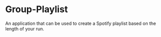 # Group-Playlist
An application that can be used to create a Spotify playlist based on the length of your run.
